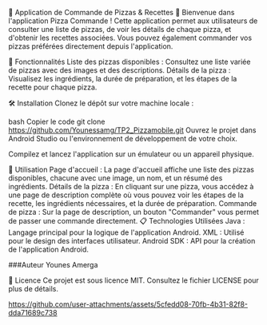 🍕 Application de Commande de Pizzas & Recettes 🍕
Bienvenue dans l'application Pizza Commande ! Cette application permet aux utilisateurs de consulter une liste de pizzas, de voir les détails de chaque pizza, et d'obtenir les recettes associées. Vous pouvez également commander vos pizzas préférées directement depuis l'application.

🚀 Fonctionnalités
Liste des pizzas disponibles : Consultez une liste variée de pizzas avec des images et des descriptions.
Détails de la pizza : Visualisez les ingrédients, la durée de préparation, et les étapes de la recette pour chaque pizza.


🛠️ Installation
Clonez le dépôt sur votre machine locale :

bash
Copier le code
git clone   https://github.com/Younessamg/TP2_Pizzamobile.git
Ouvrez le projet dans Android Studio ou l'environnement de développement de votre choix.

Compilez et lancez l'application sur un émulateur ou un appareil physique.

📱 Utilisation
Page d'accueil : La page d'accueil affiche une liste des pizzas disponibles, chacune avec une image, un nom, et un résumé des ingrédients.
Détails de la pizza : En cliquant sur une pizza, vous accédez à une page de description complète où vous pouvez voir les étapes de la recette, les ingrédients nécessaires, et la durée de préparation.
Commande de pizza : Sur la page de description, un bouton "Commander" vous permet de passer une commande directement.
📋 Technologies Utilisées
Java : Langage principal pour la logique de l'application Android.
XML : Utilisé pour le design des interfaces utilisateur.
Android SDK : API pour la création de l'application Android.


###Auteur
Younes Amerga


📄 Licence
Ce projet est sous licence MIT. Consultez le fichier LICENSE pour plus de détails.



https://github.com/user-attachments/assets/5cfedd08-70fb-4b31-82f8-dda71689c738

